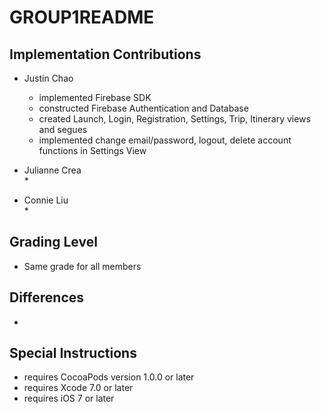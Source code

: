# GROUP1README     
 
## Implementation Contributions  
  - Justin Chao     
    * implemented Firebase SDK
    * constructed Firebase Authentication and Database
    * created Launch, Login, Registration, Settings, Trip, Itinerary views and segues     
    * implemented change email/password, logout, delete account functions in Settings View    


  - Julianne Crea   
    *   


  - Connie Liu   
    *   


## Grading Level   
  - Same grade for all members  


## Differences  
  -  

## Special Instructions   
  - requires CocoaPods version 1.0.0 or later
  - requires Xcode 7.0 or later
  - requires iOS 7 or later
